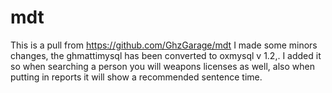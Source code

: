 # mdt
This is a pull from https://github.com/GhzGarage/mdt I made some minors changes, the ghmattimysql has been converted to oxmysql v 1.2,. I added it so when searching a person you will weapons licenses as well, also when putting in reports it will show a recommended sentence time.
